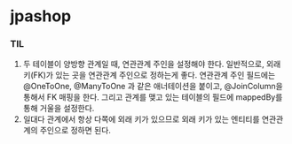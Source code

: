 # jpashop

### TIL
1. 두 테이블이 양방향 관계일 때, 연관관계 주인을 설정해야 한다. 일반적으로, 외래 키(FK)가 있는 곳을 연관관계 주인으로 정하는게 좋다. 연관관계 주인 필드에는 @OneToOne, @ManyToOne 과 같은 애너테이션을 붙이고, @JoinColumn을 통해서 FK 매핑을 한다. 그리고 관계를 맺고 있는 테이블의 필드에 mappedBy를 통해 거울을 설정한다.
2. 일대다 관계에서 항상 다쪽에 외래 키가 있으므로 외래 키가 있는 엔티티를 연관관계의 주인으로 정하면 된다.